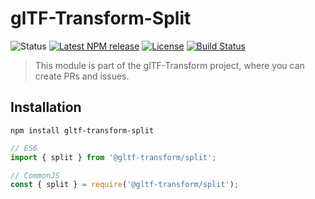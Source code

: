 # glTF-Transform-Split

<!-- This file is automatically generated. Please don't edit it directly:
if you find an error, edit the source file (likely index.ts), and re-run
./scripts/update-readmes in the turf project. -->

![Status](https://img.shields.io/badge/status-experimental-orange.svg)
[![Latest NPM release](https://img.shields.io/npm/v/gltf-transform-split.svg)](https://www.npmjs.com/package/gltf-transform-split)
[![License](https://img.shields.io/npm/l/gltf-transform-util.svg)](https://github.com/donmccurdy/gltf-transform/blob/master/LICENSE)
[![Build Status](https://travis-ci.com/donmccurdy/gltf-transform.svg?branch=master)](https://travis-ci.com/donmccurdy/gltf-transform)

> This module is part of the glTF-Transform project, where you can create PRs and
issues.

## Installation

```
npm install gltf-transform-split
```

```js
// ES6
import { split } from '@gltf-transform/split';

// CommonJS
const { split } = require('@gltf-transform/split');
```
